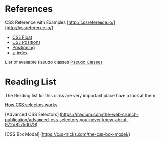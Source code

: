# References 
CSS Reference with Examples 
[http://cssreference.io/](http://cssreference.io/)
 * [CSS Float](http://cssreference.io/property/float/)
 * [CSS Positions](http://cssreference.io/property/position/)
 * [Positioning](http://cssreference.io/positioning/)
 * [z-index](http://cssreference.io/property/z-index/)

List of available Pseudo classes
[Pseudo Classes](https://developer.mozilla.org/en-US/docs/Web/CSS/Pseudo-classes)


# Reading List 
The Reading list for this class are very important place have a look at them. 

[How CSS selectors works](https://medium.freecodecamp.org/explained-css-pseudo-classes-cef3c3177361)

[Advanced CSS Selectors]
(https://medium.com/the-web-crunch-publication/advanced-css-selectors-you-never-knew-about-972d8275d079)

[CSS Box Modal]
(https://css-tricks.com/the-css-box-model/)